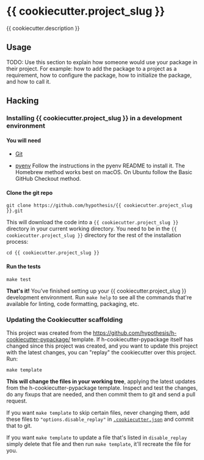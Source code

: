 # {{ cookiecutter.project_slug }}

{{ cookiecutter.description }}

Usage
-----

TODO: Use this section to explain how someone would use your package in their project.
For example: how to add the package to a project as a requirement, how to configure the
package, how to initialize the package, and how to call it.

Hacking
-------

### Installing {{ cookiecutter.project_slug }} in a development environment

#### You will need

* [Git](https://git-scm.com/)

* [pyenv](https://github.com/pyenv/pyenv)
  Follow the instructions in the pyenv README to install it.
  The Homebrew method works best on macOS.
  On Ubuntu follow the Basic GitHub Checkout method.

#### Clone the git repo

```terminal
git clone https://github.com/hypothesis/{{ cookiecutter.project_slug }}.git
```

This will download the code into a `{{ cookiecutter.project_slug }}` directory
in your current working directory. You need to be in the
`{{ cookiecutter.project_slug }}` directory for the rest of the installation
process:

```terminal
cd {{ cookiecutter.project_slug }}
```

#### Run the tests

```terminal
make test
```

**That's it!** You’ve finished setting up your {{ cookiecutter.project_slug }}
development environment. Run `make help` to see all the commands that're
available for linting, code formatting, packaging, etc.

### Updating the Cookiecutter scaffolding

This project was created from the
https://github.com/hypothesis/h-cookiecutter-pypackage/ template.
If h-cookiecutter-pypackage itself has changed since this project was created, and
you want to update this project with the latest changes, you can "replay" the
cookiecutter over this project. Run:

```terminal
make template
```

**This will change the files in your working tree**, applying the latest
updates from the h-cookiecutter-pypackage template. Inspect and test the
changes, do any fixups that are needed, and then commit them to git and send a
pull request.

If you want `make template` to skip certain files, never changing them, add
these files to `"options.disable_replay"` in
[`.cookiecutter.json`](.cookiecutter.json) and commit that to git.

If you want `make template` to update a file that's listed in `disable_replay`
simply delete that file and then run `make template`, it'll recreate the file
for you.

